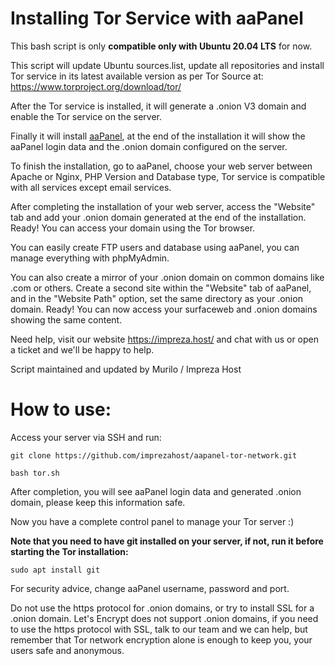 # Installing Tor Service with aaPanel

This bash script is only **compatible only with Ubuntu 20.04 LTS** for now.

This script will update Ubuntu sources.list, update all repositories and install Tor service in its latest available version as per Tor Source at: https://www.torproject.org/download/tor/

After the Tor service is installed, it will generate a .onion V3 domain and enable the Tor service on the server.

Finally it will install [aaPanel](https://www.aapanel.com), at the end of the installation it will show the aaPanel login data and the .onion domain configured on the server.

To finish the installation, go to aaPanel, choose your web server between Apache or Nginx, PHP Version and Database type, Tor service is compatible with all services except email services.

After completing the installation of your web server, access the "Website" tab and add your .onion domain generated at the end of the installation. Ready! You can access your domain using the Tor browser.

You can easily create FTP users and database using aaPanel, you can manage everything with phpMyAdmin.

You can also create a mirror of your .onion domain on common domains like .com or others. Create a second site within the "Website" tab of aaPanel, and in the "Website Path" option, set the same directory as your .onion domain. Ready! You can now access your surfaceweb and .onion domains showing the same content.

Need help, visit our website https://impreza.host/ and chat with us or open a ticket and we'll be happy to help.

Script maintained and updated by Murilo / Impreza Host

# How to use:

Access your server via SSH and run:
```
git clone https://github.com/imprezahost/aapanel-tor-network.git

bash tor.sh
```
After completion, you will see aaPanel login data and generated .onion domain, please keep this information safe.

Now you have a complete control panel to manage your Tor server :)

**Note that you need to have git installed on your server, if not, run it before starting the Tor installation:**
```
sudo apt install git
```

For security advice, change aaPanel username, password and port.

Do not use the https protocol for .onion domains, or try to install SSL for a .onion domain. Let's Encrypt does not support .onion domains, if you need to use the https protocol with SSL, talk to our team and we can help, but remember that Tor network encryption alone is enough to keep you, your users safe and anonymous.
